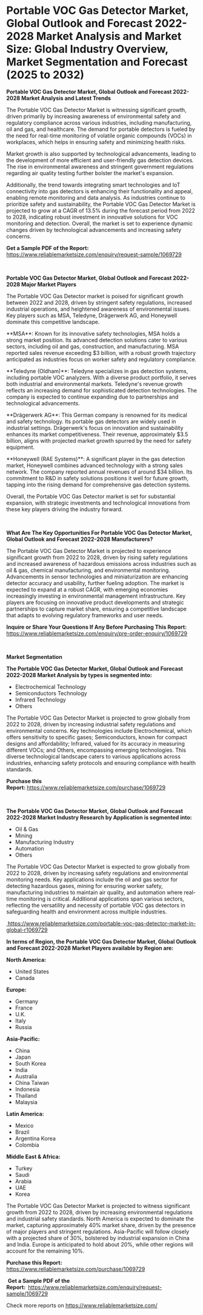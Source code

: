 <p><h1>Portable VOC Gas Detector Market, Global Outlook and Forecast 2022-2028 Market Analysis and Market Size: Global Industry Overview, Market Segmentation and Forecast (2025 to 2032)</h1></p><p><strong>Portable VOC Gas Detector Market, Global Outlook and Forecast 2022-2028 Market Analysis and Latest Trends</strong></p>
<p><p>The Portable VOC Gas Detector Market is witnessing significant growth, driven primarily by increasing awareness of environmental safety and regulatory compliance across various industries, including manufacturing, oil and gas, and healthcare. The demand for portable detectors is fueled by the need for real-time monitoring of volatile organic compounds (VOCs) in workplaces, which helps in ensuring safety and minimizing health risks.</p><p>Market growth is also supported by technological advancements, leading to the development of more efficient and user-friendly gas detection devices. The rise in environmental awareness and stringent government regulations regarding air quality testing further bolster the market's expansion.</p><p>Additionally, the trend towards integrating smart technologies and IoT connectivity into gas detectors is enhancing their functionality and appeal, enabling remote monitoring and data analysis. As industries continue to prioritize safety and sustainability, the Portable VOC Gas Detector Market is projected to grow at a CAGR of 13.5% during the forecast period from 2022 to 2028, indicating robust investment in innovative solutions for VOC monitoring and detection. Overall, the market is set to experience dynamic changes driven by technological advancements and increasing safety concerns.</p></p>
<p><strong>Get a Sample PDF of the Report:&nbsp;</strong> <a href="https://www.reliablemarketsize.com/enquiry/request-sample/1069729?utm_campaign=2890&utm_medium=2&utm_source=Github&utm_content=ia&utm_term=21032025&utm_id=portable-voc-gas-detector-market-global-outlook-and-forecast-2022-2028">https://www.reliablemarketsize.com/enquiry/request-sample/1069729</a></p>
<p>&nbsp;</p>
<p><strong>Portable VOC Gas Detector Market, Global Outlook and Forecast 2022-2028 Major Market Players</strong></p>
<p><p>The Portable VOC Gas Detector market is poised for significant growth between 2022 and 2028, driven by stringent safety regulations, increased industrial operations, and heightened awareness of environmental issues. Key players such as MSA, Teledyne, Drägerwerk AG, and Honeywell dominate this competitive landscape.</p><p>**MSA**: Known for its innovative safety technologies, MSA holds a strong market position. Its advanced detection solutions cater to various sectors, including oil and gas, construction, and manufacturing. MSA reported sales revenue exceeding $3 billion, with a robust growth trajectory anticipated as industries focus on worker safety and regulatory compliance.</p><p>**Teledyne (Oldham)**: Teledyne specializes in gas detection systems, including portable VOC analyzers. With a diverse product portfolio, it serves both industrial and environmental markets. Teledyne's revenue growth reflects an increasing demand for sophisticated detection technologies. The company is expected to continue expanding due to partnerships and technological advancements.</p><p>**Drägerwerk AG**: This German company is renowned for its medical and safety technology. Its portable gas detectors are widely used in industrial settings. Drägerwerk's focus on innovation and sustainability enhances its market competitiveness. Their revenue, approximately $3.5 billion, aligns with projected market growth spurred by the need for safety equipment.</p><p>**Honeywell (RAE Systems)**: A significant player in the gas detection market, Honeywell combines advanced technology with a strong sales network. The company reported annual revenues of around $34 billion. Its commitment to R&D in safety solutions positions it well for future growth, tapping into the rising demand for comprehensive gas detection systems.</p><p>Overall, the Portable VOC Gas Detector market is set for substantial expansion, with strategic investments and technological innovations from these key players driving the industry forward.</p></p>
<p>&nbsp;</p>
<p><strong>What Are The Key Opportunities For Portable VOC Gas Detector Market, Global Outlook and Forecast 2022-2028 Manufacturers?</strong></p>
<p><p>The Portable VOC Gas Detector Market is projected to experience significant growth from 2022 to 2028, driven by rising safety regulations and increased awareness of hazardous emissions across industries such as oil & gas, chemical manufacturing, and environmental monitoring. Advancements in sensor technologies and miniaturization are enhancing detector accuracy and usability, further fueling adoption. The market is expected to expand at a robust CAGR, with emerging economies increasingly investing in environmental management infrastructure. Key players are focusing on innovative product developments and strategic partnerships to capture market share, ensuring a competitive landscape that adapts to evolving regulatory frameworks and user needs.</p></p>
<p><strong>Inquire or Share Your Questions If Any Before Purchasing This Report:</strong> <a href="https://www.reliablemarketsize.com/enquiry/pre-order-enquiry/1069729?utm_campaign=2890&utm_medium=2&utm_source=Github&utm_content=ia&utm_term=21032025&utm_id=portable-voc-gas-detector-market-global-outlook-and-forecast-2022-2028">https://www.reliablemarketsize.com/enquiry/pre-order-enquiry/1069729</a></p>
<p>&nbsp;</p>
<p><strong>Market Segmentation</strong></p>
<p><strong>The Portable VOC Gas Detector Market, Global Outlook and Forecast 2022-2028 Market Analysis by types is segmented into:</strong></p>
<p><ul><li>Electrochemical Technology</li><li>Semiconductors Technology</li><li>Infrared Technology</li><li>Others</li></ul></p>
<p><p>The Portable VOC Gas Detector Market is projected to grow globally from 2022 to 2028, driven by increasing industrial safety regulations and environmental concerns. Key technologies include Electrochemical, which offers sensitivity to specific gases; Semiconductors, known for compact designs and affordability; Infrared, valued for its accuracy in measuring different VOCs; and Others, encompassing emerging technologies. This diverse technological landscape caters to various applications across industries, enhancing safety protocols and ensuring compliance with health standards.</p></p>
<p><strong>Purchase this Report:&nbsp;</strong><a href="https://www.reliablemarketsize.com/purchase/1069729?utm_campaign=2890&utm_medium=2&utm_source=Github&utm_content=ia&utm_term=21032025&utm_id=portable-voc-gas-detector-market-global-outlook-and-forecast-2022-2028">https://www.reliablemarketsize.com/purchase/1069729</a></p>
<p>&nbsp;</p>
<p><strong>The Portable VOC Gas Detector Market, Global Outlook and Forecast 2022-2028 Market Industry Research by Application is segmented into:</strong></p>
<p><ul><li>Oil & Gas</li><li>Mining</li><li>Manufacturing Industry</li><li>Automation</li><li>Others</li></ul></p>
<p><p>The Portable VOC Gas Detector Market is expected to grow globally from 2022 to 2028, driven by increasing safety regulations and environmental monitoring needs. Key applications include the oil and gas sector for detecting hazardous gases, mining for ensuring worker safety, manufacturing industries to maintain air quality, and automation where real-time monitoring is critical. Additional applications span various sectors, reflecting the versatility and necessity of portable VOC gas detectors in safeguarding health and environment across multiple industries.</p></p>
<p><a href="https://www.reliablemarketsize.com/portable-voc-gas-detector-market-in-global-r1069729?utm_campaign=2890&utm_medium=2&utm_source=Github&utm_content=ia&utm_term=21032025&utm_id=portable-voc-gas-detector-market-global-outlook-and-forecast-2022-2028">&nbsp;https://www.reliablemarketsize.com/portable-voc-gas-detector-market-in-global-r1069729</a></p>
<p><strong>In terms of Region, the Portable VOC Gas Detector Market, Global Outlook and Forecast 2022-2028 Market Players available by Region are:</strong></p>
<p>
    <p> <strong> North America: </strong>
        <ul>
            <li>United States</li>
            <li>Canada</li>
        </ul>
        </p> 
    <p> <strong> Europe: </strong>
        <ul>
            <li>Germany</li>
            <li>France</li>
            <li>U.K.</li>
            <li>Italy</li>
            <li>Russia</li>
        </ul>
        </p> 
    <p> <strong> Asia-Pacific: </strong>
        <ul>
            <li>China</li>
            <li>Japan</li>
            <li>South Korea</li>
            <li>India</li>
            <li>Australia</li>
            <li>China Taiwan</li>
            <li>Indonesia</li>
            <li>Thailand</li>
            <li>Malaysia</li>
        </ul>
        </p> 
    <p> <strong> Latin America: </strong>
        <ul>
            <li>Mexico</li>
            <li>Brazil</li>
            <li>Argentina Korea</li>
            <li>Colombia</li>
        </ul>
        </p> 
    <p> <strong> Middle East & Africa: </strong>
        <ul>
            <li>Turkey</li>
            <li>Saudi</li>
            <li>Arabia</li>
            <li>UAE</li>
            <li>Korea</li>
        </ul>
    </p>
    </p>
<p><p>The Portable VOC Gas Detector Market is projected to witness significant growth from 2022 to 2028, driven by increasing environmental regulations and industrial safety standards. North America is expected to dominate the market, capturing approximately 40% market share, driven by the presence of major players and stringent regulations. Asia-Pacific will follow closely with a projected share of 30%, bolstered by industrial expansion in China and India. Europe is anticipated to hold about 20%, while other regions will account for the remaining 10%.</p></p>
<p><strong>Purchase this Report: </strong><a href="https://www.reliablemarketsize.com/purchase/1069729?utm_campaign=2890&utm_medium=2&utm_source=Github&utm_content=ia&utm_term=21032025&utm_id=portable-voc-gas-detector-market-global-outlook-and-forecast-2022-2028">https://www.reliablemarketsize.com/purchase/1069729</a></p>
<p>&nbsp;<strong>Get a Sample PDF of the Report:&nbsp;&nbsp;</strong><a href="https://www.reliablemarketsize.com/enquiry/request-sample/1069729?utm_campaign=2890&utm_medium=2&utm_source=Github&utm_content=ia&utm_term=21032025&utm_id=portable-voc-gas-detector-market-global-outlook-and-forecast-2022-2028">https://www.reliablemarketsize.com/enquiry/request-sample/1069729</a></p>
<p><strong></strong></p>
<p>Check more reports on <a href="https://www.reliablemarketsize.com/?utm_campaign=2890&utm_medium=2&utm_source=Github&utm_content=ia&utm_term=21032025&utm_id=portable-voc-gas-detector-market-global-outlook-and-forecast-2022-2028">https://www.reliablemarketsize.com/</a></p>